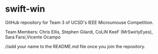# swift-win

GitHub repository for Team 3 of UCSD's IEEE Microumouse Competition.

Team Members: Chris Ellis, Stephen Gilardi, CoLiN KeeF (MrSwirlyEyes), Sara
Farsi,Vicente Ocampo
  
  //add your name to the README.md file once you join the repository.
